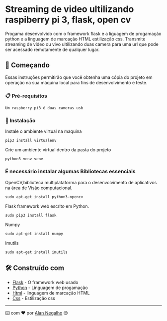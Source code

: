  <h1>
Streaming de video ultilizando raspiberry pi 3, flask, open cv
</h1>

Progama desenvolvido com o framework flask e a liguagem de progamação python e a linguagem de marcação HTML estilização css. Transmite streaming de video ou vivo ultilizando duas camera para uma url que pode ser acessado remotamente de qualquer lugar.

## 🚀 Começando

Essas instruções permitirão que você obtenha uma cópia do projeto em operação na sua máquina local para fins de desenvolvimento e teste.


### 📋 Pré-requisitos

```
Um raspberry pi3 é duas cameras usb
```

### 🔧 Instalação
Instale o ambiente virtual na maquina
```
pip3 install virtualenv
```
Crie um ambiente virtual dentro da pasta do projeto

```
python3 venv venv
```
<h3>É necessário instalar algumas Bibliotecas essenciais</h3>

OpenCV,biblioteca multiplataforma para o desenvolvimento de aplicativos na área de Visão computacional.
```
sudo apt-get install python3-opencv
```
Flask  framework web escrito em Python.
```
sudo pip3 install flask
```

Numpy
```
sudo apt-get install numpy
```
Imutils 
```
sudo apt-get install imutils
```

## 🛠️ Construído com

* [Flask](http://www.dropwizard.io/1.0.2/docs/) - O framework web usado
* [Python](https://maven.apache.org/) - Linguagem de progamação
* [Html](https://rometools.github.io/rome/) - linguagem de marcação HTML 
* [Css](https://rometools.github.io/rome/) - Estilização css


---
⌨️ com ❤️ por [Alan Negalho](https://github.com/AlanNegalho) 😊

